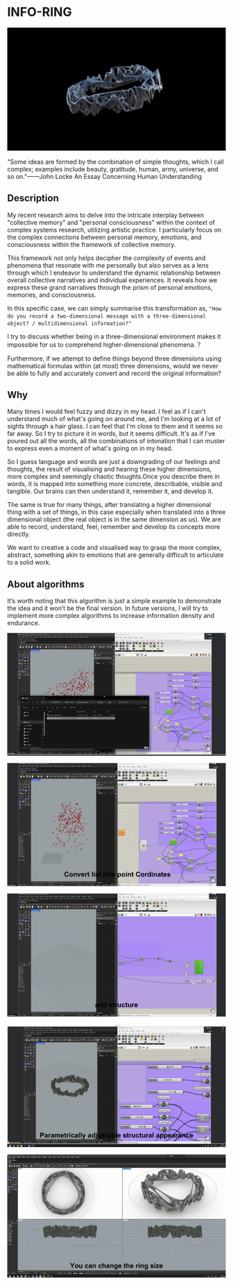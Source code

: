 # **INFO-RING**

![image](assets/00.gif)

"Some ideas are formed by the combination of simple thoughts, which I call complex; examples include beauty, gratitude, human, army, universe, and so on."——John Locke   An Essay Concerning Human Understanding

## Description
 My recent research aims to delve into the intricate interplay between "collective memory" and 
"personal consciousness" within the context of complex systems research, utilizing artistic practice. I particularly focus on the complex connections between personal memory, emotions, and consciousness within the framework of collective memory.

 This framework not only helps decipher the complexity of events and phenomena that resonate with me personally but also serves as a lens through which I endeavor to understand the dynamic relationship between overall collective narratives and individual experiences. It reveals how we express these grand narratives through the prism of personal emotions, memories, and consciousness.

 In this specific case, we can simply summarise this transformation as, ```"How do you record a two-dimensional message with a three-dimensional object? / multidimensional information?"```

 I try to discuss whether being in a three-dimensional environment makes it impossible for us to comprehend higher-dimensional phenomena.？
 
 Furthermore, if we attempt to define things beyond three dimensions using mathematical formulas within (at most) three dimensions, would we never be able to fully and accurately convert and record the original information?
 
## Why 
Many times I would feel fuzzy and dizzy in my head. I feel as if I can't understand much of what's going on around me, and I'm looking at a lot of sights through a hair glass. I can feel that I'm close to them and it seems so far away. So I try to picture it in words, but it seems difficult.
It's as if I've poured out all the words, all the combinations of intonation that I can muster to express even a moment of what's going on in my head.


So I guess language and words are just a downgrading of our feelings and thoughts, the result of visualising and hearing these higher dimensions, more complex and seemingly chaotic thoughts.Once you describe them in words, it is mapped into something more concrete, describable, visible and tangible. Our brains can then understand it, remember it, and develop it.


The same is true for many things, after translating a higher dimensional thing with a set of things, in this case especially when translated into a three dimensional object (the real object is in the same dimension as us). We are able to record, understand, feel, remember and develop its concepts more directly.

We want to creative a code and visualised way to grasp the more complex, abstract, something akin to emotions that are generally difficult to articulate to a solid work.




## About algorithms

It’s worth noting that this algorithm is just a simple example to demonstrate the idea and it won’t be the final version. In future versions, I will try to implement more complex algorithms to increase information density and endurance.


![image](assets/02.gif)

![image](assets/03.gif)

![image](assets/04.gif)

![image](assets/05.gif)

![image](assets/06.gif)
